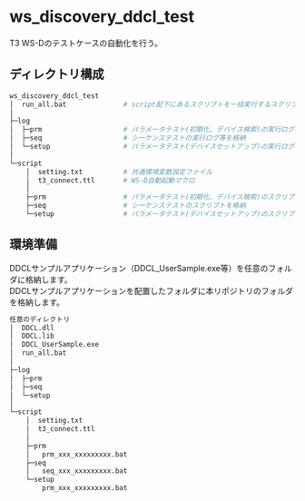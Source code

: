 # ws_discovery_ddcl_test
T3 WS-Dのテストケースの自動化を行う。

## ディレクトリ構成
```bash
ws_discovery_ddcl_test
│  run_all.bat              # script配下にあるスクリプトを一括実行するスクリプト
│
├─log
│  ├─prm                    # パラメータテスト(初期化、デバイス検索)の実行ログ等を格納
│  ├─seq                    # シーケンステストの実行ログ等を格納
│  └─setup                  # パラメータテスト(デバイスセットアップ)の実行ログ等を格納
│
└─script
    │  setting.txt          # 共通環境変数設定ファイル
    │  t3_connect.ttl       # WS-D自動起動マクロ
    │
    ├─prm                   # パラメータテスト(初期化、デバイス検索)のスクリプトを格納
    ├─seq                   # シーケンステストのスクリプトを格納
    └─setup                 # パラメータテスト(デバイスセットアップ)のスクリプトを格納
```

## 環境準備
DDCLサンプルアプリケーション（DDCL_UserSample.exe等）を任意のフォルダに格納します。  
DDCLサンプルアプリケーションを配置したフォルダに本リポジトリのフォルダを格納します。

```bash
任意のディレクトリ
│  DDCL.dll
│  DDCL.lib
│  DDCL_UserSample.exe
│  run_all.bat
│
├─log
│  ├─prm
│  ├─seq
│  └─setup
│
└─script
    │  setting.txt
    │  t3_connect.ttl
    │
    ├─prm
    │   prm_xxx_xxxxxxxxx.bat
    ├─seq
    │   seq_xxx_xxxxxxxxx.bat
    └─setup
        prm_xxx_xxxxxxxxx.bat
```
